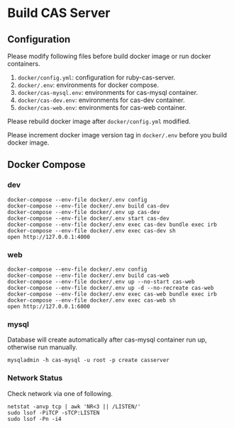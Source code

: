 # Build CAS Server

## Configuration

Please modify following files before build docker image or run docker containers.

1. `docker/config.yml`: configuration for ruby-cas-server.
2. `docker/.env`: environments for docker compose.
3. `docker/cas-mysql.env`: environments for cas-mysql container.
4. `docker/cas-dev.env`: environments for cas-dev container.
5. `docker/cas-web.env`: environments for cas-web container.

Please rebuild docker image after `docker/config.yml` modified.

Please increment docker image version tag in `docker/.env` before you build docker image.

## Docker Compose

### dev

``` shell
docker-compose --env-file docker/.env config
docker-compose --env-file docker/.env build cas-dev
docker-compose --env-file docker/.env up cas-dev
docker-compose --env-file docker/.env start cas-dev
docker-compose --env-file docker/.env exec cas-dev bundle exec irb
docker-compose --env-file docker/.env exec cas-dev sh
open http://127.0.0.1:4000
```

### web

``` shell
docker-compose --env-file docker/.env config
docker-compose --env-file docker/.env build cas-web
docker-compose --env-file docker/.env up --no-start cas-web
docker-compose --env-file docker/.env up -d --no-recreate cas-web
docker-compose --env-file docker/.env exec cas-web bundle exec irb
docker-compose --env-file docker/.env exec cas-web sh
open http://127.0.0.1:6000
```

### mysql

Database will create automatically after cas-mysql container run up, otherwise run manually.

``` shell
mysqladmin -h cas-mysql -u root -p create casserver
```

### Network Status

Check network via one of following.

``` shell
netstat -anvp tcp | awk 'NR<3 || /LISTEN/'
sudo lsof -PiTCP -sTCP:LISTEN
sudo lsof -Pn -i4
```
